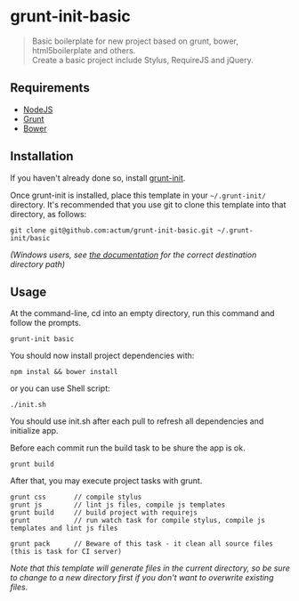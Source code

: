 # grunt-init-basic

> Basic boilerplate for new project based on grunt, bower, html5boilerplate and others.<br>
> Create a basic project include Stylus, RequireJS and jQuery.

[grunt-init]: http://gruntjs.com/project-scaffolding
[nodejs]: http://nodejs.org/
[grunt]: http://gruntjs.com/
[bower]: http://twitter.github.io/bower/

## Requirements
- [NodeJS][nodejs]
- [Grunt][grunt]
- [Bower][bower]

## Installation
If you haven't already done so, install [grunt-init][].

Once grunt-init is installed, place this template in your `~/.grunt-init/` directory. It's recommended that you use git to clone this template into that directory, as follows:

```
git clone git@github.com:actum/grunt-init-basic.git ~/.grunt-init/basic
```

_(Windows users, see [the documentation][grunt-init] for the correct destination directory path)_

## Usage

At the command-line, cd into an empty directory, run this command and follow the prompts.

```
grunt-init basic
```

You should now install project dependencies with:

```
npm instal && bower install
```

or you can use Shell script:

```
./init.sh
```

You should use init.sh after each pull to refresh all dependencies and initialize app.

Before each commit run the build task to be shure the app is ok.

```
grunt build
```

After that, you may execute project tasks with grunt.

```
grunt css       // compile stylus
grunt js        // lint js files, compile js templates
grunt build     // build project with requirejs
grunt           // run watch task for compile stylus, compile js templates and lint js files

grunt pack		// Beware of this task - it clean all source files (this is task for CI server)
```

_Note that this template will generate files in the current directory, so be sure to change to a new directory first if you don't want to overwrite existing files._
